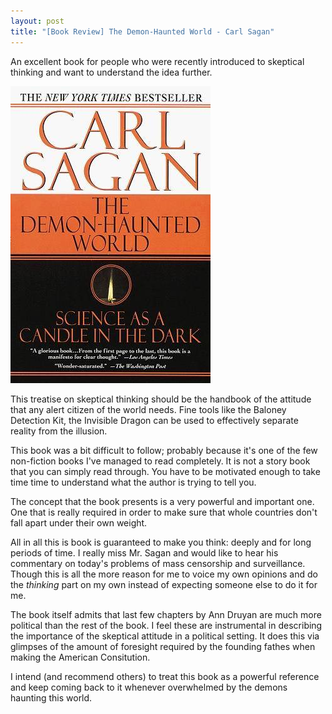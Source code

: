 ```yaml
---
layout: post
title: "[Book Review] The Demon-Haunted World - Carl Sagan"
---
```


An excellent book for people who were recently introduced to skeptical thinking and want to understand the idea further.

![The Demon-Haunted World](/img/book-cover-the-demon-haunted-world.jpg 'The Demon-Haunted World')

This treatise on skeptical thinking should be the handbook of the attitude that any alert citizen of the world needs.
Fine tools like the Baloney Detection Kit, the Invisible Dragon can be used to effectively separate reality from the illusion.

This book was a bit difficult to follow; probably because it's one of the few non-fiction books I've managed to read completely.
It is not a story book that you can simply read through.
You have to be motivated enough to take time time to understand what the author is trying to tell you.

The concept that the book presents is a very powerful and important one.
One that is really required in order to make sure that whole countries don't fall apart under their own weight.

All in all this is book is guaranteed to make you think: deeply and for long periods of time.
I really miss Mr. Sagan and would like to hear his commentary on today's problems of mass censorship and surveillance.
Though this is all the more reason for me to voice my own opinions and do the *thinking* part on my own instead of expecting someone else to do it for me.

The book itself admits that last few chapters by Ann Druyan are much more political than the rest of the book.
I feel these are instrumental in describing the importance of the skeptical attitude in a political setting.
It does this via glimpses of the amount of foresight required by the founding fathes when making the American Consitution.

I intend (and recommend others) to treat this book as a powerful reference and keep coming back to it whenever overwhelmed by the demons haunting this world.
